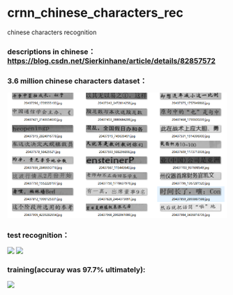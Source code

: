 # crnn_chinese_characters_rec
chinese characters recognition

### descriptions in chinese：https://blog.csdn.net/Sierkinhane/article/details/82857572

### 3.6 million chinese characters dataset：
![](https://github.com/Sierkinhane/LearningRecords/blob/master/chinese_char.png)

### test recognition：
![](https://github.com/Sierkinhane/crnn_chinese_characters_rec/blob/master/test_images/1.png)
![](https://github.com/Sierkinhane/crnn_chinese_characters_rec/blob/master/test_images/2.png)

### training(accuray was 97.7% ultimately):
![](https://github.com/Sierkinhane/crnn_chinese_characters_rec/blob/master/test_images/3.png)


